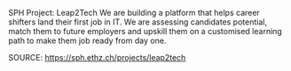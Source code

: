 SPH Project: Leap2Tech
We are building a platform that helps career shifters land their first job in IT. We are assessing candidates potential, match them to future employers and upskill them on a customised learning path to make them job ready from day one.


SOURCE: https://sph.ethz.ch/projects/leap2tech